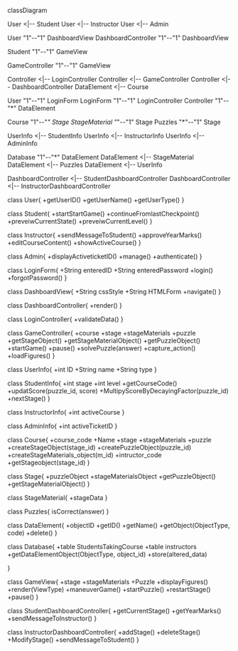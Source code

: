 classDiagram

User <|-- Student
User <|-- Instructor
User <|-- Admin

User "1"--"1" DashboardView
DashboardController "1"--"1" DashboardView

Student "1"--"1" GameView

GameController "1"--"1" GameView

Controller <|-- LoginController
Controller <|-- GameController
Controller <|-- DashboardController
DataElement <|-- Course

User "1"--"1" LoginForm
LoginForm "1"--"1" LoginController 
Controller "1"--"*" DataElement

Course "1"--"*" Stage
StageMaterial "*"--"1" Stage
Puzzles "*"--"1" Stage

UserInfo <|-- StudentInfo
UserInfo <|-- InstructorInfo
UserInfo <|-- AdminInfo

Database "1"--"*" DataElement
DataElement <|-- StageMaterial
DataElement <|-- Puzzles
DataElement <|-- UserInfo

DashboardController <|-- StudentDashboardController
DashboardController <|-- InstructorDashboardController

class User{
+getUserID()
+getUserName()
+getUserType()
}

class Student{
+startStartGame()
+continueFromlastCheckpoint()
+preveiwCurrentState()
+preveiwCurrentLevel()
}

class Instructor{
+sendMessageToStudent()
+approveYearMarks()
+editCourseContent()
+showActiveCourse()
}

class Admin{
+displayActiveticketID()
+manage()
+authenticate()
}

class LoginForm{
+String enteredID
+String enteredPassword
+login()
+forgotPassword()
}

class DashboardView{
+String cssStyle
+String HTMLForm
+navigate()
}

class DashboardController{
+render()
}

class LoginController{
    +validateData()
}

class GameController{
+course
+stage
+stageMaterials
+puzzle
+getStageObject()
+getStageMaterialObject()
+getPuzzleObject()
+startGame()
+pause()
+solvePuzzle(answer)
+capture_action()
+loadFigures()
}

class UserInfo{
+int ID
+String name
+String type
}

class StudentInfo{
+int stage
+int level
+getCourseCode()
+updatScore(puzzle_id, score)
+MultipyScoreByDecayingFactor(puzzle_id)
+nextStage()
}


class InstructorInfo{
+int activeCourse
}


class AdminInfo{
+int activeTicketID
}

class Course{
+course_code
+Name
+stage
+stageMaterials
+puzzle
+createStageObject(stage_id)
+createPuzzleObject(puzzle_id)
+createStageMaterials_object(m_id)
+intructor_code
+getStageobject(stage_id)
}


class Stage{
+puzzleObject
+stageMaterialsObject
+getPuzzleObject()
+getStageMaterialObject()
}


class StageMaterial{
+stageData
}

class Puzzles{
isCorrect(answer) 
}


class DataElement{
+objectID
+getID()
+getName()
+getObject(ObjectType, code)
+delete()
}

class Database{
+table StudentsTakingCourse
+table instructors
+getDataElementObject(ObjectType, object_id)
+store(altered_data)

}

class GameView{
+stage
+stageMaterials
+Puzzle
+displayFigures()
+render(ViewType)
+maneuverGame()
+startPuzzle()
+restartStage()
+pause()
}

class StudentDashboardController{
    +getCurrentStage()
    +getYearMarks()
    +sendMessageToInstructor()
}


class InstructorDashboardController{
    +addStage()
    +deleteStage()
    +ModifyStage()
    +sendMessageToStudent()
}